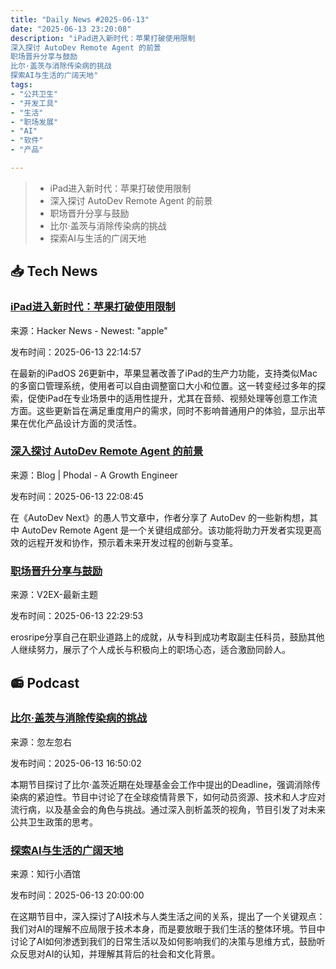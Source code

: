 ```yaml
---
title: "Daily News #2025-06-13"
date: "2025-06-13 23:20:08"
description: "iPad进入新时代：苹果打破使用限制
深入探讨 AutoDev Remote Agent 的前景
职场晋升分享与鼓励
比尔·盖茨与消除传染病的挑战
探索AI与生活的广阔天地"
tags: 
- "公共卫生"
- "开发工具"
- "生活"
- "职场发展"
- "AI"
- "软件"
- "产品"

---
```


> - iPad进入新时代：苹果打破使用限制
> - 深入探讨 AutoDev Remote Agent 的前景
> - 职场晋升分享与鼓励
> - 比尔·盖茨与消除传染病的挑战
> - 探索AI与生活的广阔天地

## 📥 Tech News

### [iPad进入新时代：苹果打破使用限制](https://sixcolors.com/post/2025/06/apple-gets-over-its-hang-ups-and-the-ipad-enters-a-new-era/)

来源：Hacker News - Newest: "apple"

发布时间：2025-06-13 22:14:57

在最新的iPadOS 26更新中，苹果显著改善了iPad的生产力功能，支持类似Mac的多窗口管理系统，使用者可以自由调整窗口大小和位置。这一转变经过多年的探索，促使iPad在专业场景中的适用性提升，尤其在音频、视频处理等创意工作流方面。这些更新旨在满足重度用户的需求，同时不影响普通用户的体验，显示出苹果在优化产品设计方面的灵活性。

### [深入探讨 AutoDev Remote Agent 的前景](http://www.phodal.com/blog/autodev-remote-agent/)

来源：Blog | Phodal - A Growth Engineer

发布时间：2025-06-13 22:08:45

在《AutoDev Next》的愚人节文章中，作者分享了 AutoDev 的一些新构想，其中 AutoDev Remote Agent 是一个关键组成部分。该功能将助力开发者实现更高效的远程开发和协作，预示着未来开发过程的创新与变革。

### [职场晋升分享与鼓励](https://www.v2ex.com/t/1138500)

来源：V2EX-最新主题

发布时间：2025-06-13 22:29:53

erosripe分享自己在职业道路上的成就，从专科到成功考取副主任科员，鼓励其他人继续努力，展示了个人成长与积极向上的职场心态，适合激励同龄人。


## 📻 Podcast

### [比尔·盖茨与消除传染病的挑战](https://www.xiaoyuzhoufm.com/episode/684be5284abe6e29cbf70ddd)

来源：忽左忽右

发布时间：2025-06-13 16:50:02

本期节目探讨了比尔·盖茨近期在处理基金会工作中提出的Deadline，强调消除传染病的紧迫性。节目中讨论了在全球疫情背景下，如何动员资源、技术和人才应对流行病，以及基金会的角色与挑战。通过深入剖析盖茨的视角，节目引发了对未来公共卫生政策的思考。

### [探索AI与生活的广阔天地](https://www.xiaoyuzhoufm.com/episode/684b8f83574f065721e6a775)

来源：知行小酒馆

发布时间：2025-06-13 20:00:00

在这期节目中，深入探讨了AI技术与人类生活之间的关系，提出了一个关键观点：我们对AI的理解不应局限于技术本身，而是要放眼于我们生活的整体环境。节目中讨论了AI如何渗透到我们的日常生活以及如何影响我们的决策与思维方式，鼓励听众反思对AI的认知，并理解其背后的社会和文化背景。
